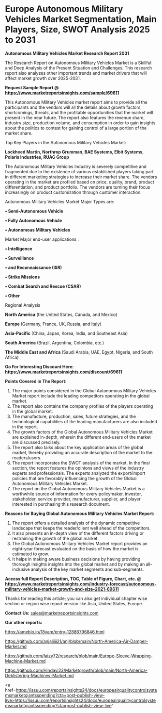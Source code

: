 # Europe Autonomous Military Vehicles Market Segmentation, Main Players, Size, SWOT Analysis 2025 to 2031

<strong>Autonomous Military Vehicles Market Research Report 2031</strong>

The Research Report on Autonomous Military Vehicles Market is a Skillful and Deep Analysis of the Present Situation and Challenges. This research report also analyzes other important trends and market drivers that will affect market growth over 2025-2031.

<strong>Request Sample Report @ <a href=https://www.marketreportsinsights.com/sample/69611>https://www.marketreportsinsights.com/sample/69611</a></strong>

This Autonomous Military Vehicles market report aims to provide all the participants and the vendors will all the details about growth factors, shortcomings, threats, and the profitable opportunities that the market will present in the near future. The report also features the revenue share, industry size, production volume, and consumption in order to gain insights about the politics to contest for gaining control of a large portion of the market share.

Top Key Players in the Autonomous Military Vehicles Market:

<strong>Lockheed Martin, Northrop Grumman, BAE Systems, Elbit Systems, Polaris Industries, RUAG Group</strong>

The Autonomous Military Vehicles Industry is severely competitive and fragmented due to the existence of various established players taking part in different marketing strategies to increase their market share. The vendors operating in the market are profiled based on price, quality, brand, product differentiation, and product portfolio. The vendors are turning their focus increasingly on product customization through customer interaction.

Autonomous Military Vehicles Market Major Types are:

<strong>• Semi-Autonomous Vehicle

• Fully Autonomous Vehicle

• Autonomous Military Vehicles</strong>

Market Major end-user applications :

<strong>• Intelligence

• Surveillance

• and Reconnaissance (ISR)

• Strike Missions

• Combat Search and Rescue (CSAR)

• Other</strong>

Regional Analysis

</u><strong><b>North America</b></strong> (the United States, Canada, and Mexico)

<strong><b>Europe </b></strong>(Germany, France, UK, Russia, and Italy)

<strong><b>Asia-Pacific</b></strong> (China, Japan, Korea, India, and Southeast Asia)

<strong><b>South America</b></strong> (Brazil, Argentina, Colombia, etc.)

<strong><b>The Middle East and Africa</b></strong> (Saudi Arabia, UAE, Egypt, Nigeria, and South Africa)

<strong>Go For Interesting Discount Here: <a href=https://www.marketreportsinsights.com/discount/69611>https://www.marketreportsinsights.com/discount/69611</a></strong>

<strong>Points Covered in The Report:</strong>
<ol>
  <li>The major points considered in the Global Autonomous Military Vehicles Market report include the leading competitors operating in the global market.</li>
  <li>The report also contains the company profiles of the players operating in the global market.</li>
  <li>The manufacture, production, sales, future strategies, and the technological capabilities of the leading manufacturers are also included in the report.</li>
  <li>The growth factors of the Global Autonomous Military Vehicles Market are explained in-depth, wherein the different end-users of the market are discussed precisely.</li>
  <li>The report also talks about the key application areas of the global market, thereby providing an accurate description of the market to the readers/users.</li>
  <li>The report incorporates the SWOT analysis of the market. In the final section, the report features the opinions and views of the industry experts and professionals. The experts analyzed the export/import policies that are favorably influencing the growth of the Global Autonomous Military Vehicles Market.</li>
  <li>The report on the Global Autonomous Military Vehicles Market is a worthwhile source of information for every policymaker, investor, stakeholder, service provider, manufacturer, supplier, and player interested in purchasing this research document.</li>
</ol>
<strong>Reasons for Buying Global Autonomous Military Vehicles Market Report:</strong>

<ol>
  <li>The report offers a detailed analysis of the dynamic competitive landscape that keeps the reader/client well ahead of the competitors.</li>
  <li>It also presents an in-depth view of the different factors driving or restraining the growth of the global market.</li>
  <li>The Global Autonomous Military Vehicles Market report provides an eight-year forecast evaluated on the basis of how the market is estimated to grow.</li>
  <li>It helps in making aware business decisions by having providing thorough insights insights into the global market and by making an all-inclusive analysis of the key market segments and sub-segments.</li>
</ol>
<strong>Access full Report Description, TOC, Table of Figure, Chart, etc. @ <a href=https://www.marketreportsinsights.com/industry-forecast/autonomous-military-vehicles-market-growth-and-size-2021-69611>https://www.marketreportsinsights.com/industry-forecast/autonomous-military-vehicles-market-growth-and-size-2021-69611</a></strong>


Thanks for reading this article; you can also get individual chapter wise section or region wise report version like Asia, United States, Europe.

<strong>Contact Us:</strong>
sales@marketreportsinsights.com

<strong>Our other reports:</strong>

<a href=https://ameblo.jp/18yam/entry-12886796846.html>https://ameblo.jp/18yam/entry-12886796846.html</a>

<a href=https://github.com/anjaliiii21/anj/blob/main/North-America-Air-Damper-Market.md>https://github.com/anjaliiii21/anj/blob/main/North-America-Air-Damper-Market.md</a>

<a href=https://github.com/faizy72/research/blob/main/Europe-Sleeve-Wrapping-Machine-Market.md>https://github.com/faizy72/research/blob/main/Europe-Sleeve-Wrapping-Machine-Market.md</a>

<a href=https://github.com/Hindavi23/Marketgrowth/blob/main/North-America-Deblistering-Machines-Market.md>https://github.com/Hindavi23/Marketgrowth/blob/main/North-America-Deblistering-Machines-Market.md</a>

<a href=https://issuu.com/reportsinsights24/docs/europeairqualitycontrolsystemsmarketgiantsspending?cta=post-publish-view-live>https://issuu.com/reportsinsights24/docs/europeairqualitycontrolsystemsmarketgiantsspending?cta=post-publish-view-live</a>"
